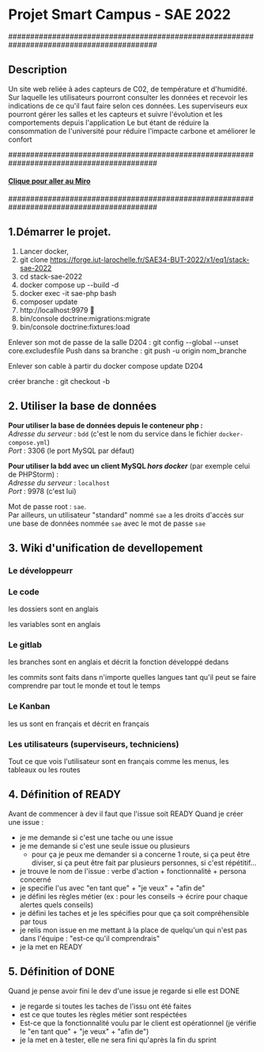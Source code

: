 Projet Smart Campus - SAE 2022
===================================
##########################################################################################
## Description
Un site web reliée à ades capteurs de C02, de température et d'humidité. Sur laquelle les utilisateurs pourront consulter les données
et recevoir les indications de ce qu'il faut faire selon ces données.
Les superviseurs eux pourront gérer les salles et les capteurs et suivre l'évolution et les comportements depuis l'application
Le but étant de réduire la consommation de l'université pour réduire l'impacte carbone et améliorer le confort

##########################################################################################

#### [Clique pour aller au Miro](https://miro.com/app/board/uXjVPQLLuuA=/)

##########################################################################################
## 1.Démarrer le projet.


 1) Lancer docker,
 2) git clone https://forge.iut-larochelle.fr/SAE34-BUT-2022/x1/eq1/stack-sae-2022
 3) cd stack-sae-2022
 4) docker compose up --build -d
 5) docker exec -it sae-php bash
 6) composer update
 7) http://localhost:9979 🎉
 9) bin/console doctrine:migrations:migrate
 10) bin/console doctrine:fixtures:load

Enlever son mot de passe de la salle D204 : git config --global --unset core.excludesfile
Push dans sa branche : git push -u origin nom_branche

Enlever son cable à partir du docker compose update D204

créer branche : git checkout -b 



## 2. Utiliser la base de données

**Pour utiliser la base de données depuis le conteneur php :**  
_Adresse du serveur_ : `bdd` (c'est le nom du service dans le fichier `docker-compose.yml`)  
_Port_ : 3306 (le port MySQL par défaut)

**Pour utiliser la bdd avec un client MySQL _hors docker_** (par exemple celui de PHPStorm) :  
_Adresse du serveur_ : `localhost`  
_Port_ : 9978 (c'est lui)

Mot de passe root : `sae`.  
Par ailleurs, un utilisateur "standard" nommé `sae` a les droits d'accès sur une base de données nommée `sae`
avec le mot de passe `sae`

## 3. Wiki d'unification de devellopement

### **Le développeurr**

### Le code

les dossiers sont en anglais

les variables sont en anglais
### Le gitlab

les branches sont en anglais et décrit la fonction développé dedans

les commits sont faits dans n'importe quelles langues tant qu'il peut se faire comprendre par tout le monde et tout le temps

### Le Kanban


les us sont en français et décrit en français


### **Les utilisateurs (superviseurs, techniciens)**


Tout ce que vois l'utilisateur sont en français comme les menus, les tableaux ou les routes

## 4. Définition of READY

Avant de commencer à dev il faut que l'issue soit READY
Quand je créer une issue :

  * je me demande si c'est une tache ou une issue
  * je me demande si c'est une seule issue ou plusieurs
    * pour ça je peux me demander si a concerne 1 route, si ça peut être diviser, si ça peut être fait par plusieurs personnes, si c'est répétitif...
  * je trouve le nom de l'issue : verbe d'action + fonctionnalité + persona concerné
  * je specifie l'us avec "en tant que" + "je veux" + "afin de"
  * je défini les règles métier (ex : pour les conseils -> écrire pour chaque alertes quels conseils)
  * je défini les taches et je les spécifies pour que ça soit compréhensible par tous
  * je relis mon issue en me mettant à la place de quelqu'un qui n'est pas dans l'équipe : "est-ce qu'il comprendrais"
  * je la met en READY

## 5. Définition of DONE

Quand je pense avoir fini le dev d'une issue je regarde si elle est DONE

  * je regarde si toutes les taches de l'issu ont été faites
  * est ce que toutes les règles métier sont respéctées
  * Est-ce que la fonctionnalité voulu par le client est opérationnel (je vérifie le "en tant que" + "je veux" + "afin de")
  * je la met en à tester, elle ne sera fini qu'après la fin du sprint